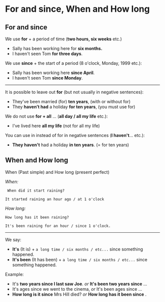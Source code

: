 # For and since, When and How long

## For and since

We use **for** + a period of time (**two hours, six
weeks** etc.)

- Sally has been working here for **six
months.**
- I haven't seen Tom **for three days**.

We use **since** + the start of a period
(8 o'clock, Monday, 1999 etc.):

- Sally has been working here **since April**.
- I haven't seen Tom **since Monday**.

---

It is possible to leave out **for** (but not usually in negative sentences):

- They've been married (for) **ten years**, (with or without for)
- They **haven’t had** a holiday **for ten years**, (you must use for)

We do not use **for + all** ... (**all day / all my life** etc.):

- I've lived here **all my life** (not for all my life)

You can use in instead of for in negative sentences (**I haven't**... etc.):

- **They haven't** had a holiday **in ten years**. (= for ten years)

## When and How long

When (Past simple) and How long (present perfect)

*When:*

` When did it start raining?`

`It started raining an hour ago / at 1 o'clock`

*How long:*

`How long has it been raining?`

`It's been raining for an hour / since 1 o'clock.`

---

We say:

- **It's** (It is) + `a long time / six months / etc...` since something happened.
- **It's been** (It has been) + `a long time / six months / etc...` since something happened.

Example:

- It's **two years since I last saw Joe**. *or* **It's been two years since** ...
- It's ages since we went to the cinema, *or* It's been ages since ...
- **How long is it since** Mrs Hill died? *or* **How long has it been since** .